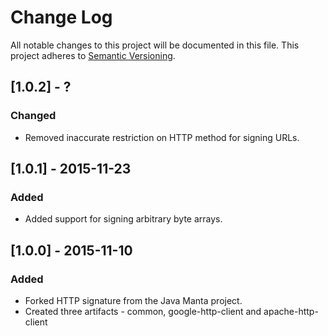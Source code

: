 # Change Log
All notable changes to this project will be documented in this file.
This project adheres to [Semantic Versioning](http://semver.org/).

## [1.0.2] - ?
### Changed
 - Removed inaccurate restriction on HTTP method for signing URLs.

## [1.0.1] - 2015-11-23
### Added
 - Added support for signing arbitrary byte arrays. 

## [1.0.0] - 2015-11-10
### Added
- Forked HTTP signature from the Java Manta project.
- Created three artifacts - common, google-http-client and apache-http-client

